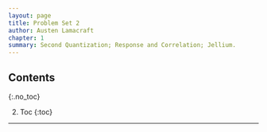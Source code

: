 ```yaml
---
layout: page
title: Problem Set 2
author: Austen Lamacraft
chapter: 1
summary: Second Quantization; Response and Correlation; Jellium.
---
```


## Contents
{:.no_toc}

2. Toc
{:toc}

---

